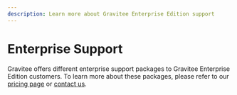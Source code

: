 ```yaml
---
description: Learn more about Gravitee Enterprise Edition support
---
```


# Enterprise Support

Gravitee offers different enterprise support packages to Gravitee Enterprise Edition customers. To learn more about these packages, please refer to our [pricing page](https://www.gravitee.io/pricing) or [contact us](https://www.gravitee.io/contact-us).
